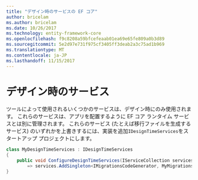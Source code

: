 ```yaml
---
title: "デザイン時のサービスの EF コア"
author: bricelam
ms.author: bricelam
ms.date: 10/26/2017
ms.technology: entity-framework-core
ms.openlocfilehash: f9c8208a59bfcefeaab01ea69e65fe809a0b3d89
ms.sourcegitcommit: 5e2d97e731f975cf3405ff3deab2a3c75ad1b969
ms.translationtype: MT
ms.contentlocale: ja-JP
ms.lasthandoff: 11/15/2017
---
```

<a name="design-time-services"></a>デザイン時のサービス
====================
ツールによって使用されるいくつかのサービスは、デザイン時にのみ使用されます。 これらのサービスは、アプリを配置するように EF コア ランタイム サービスとは別に管理されます。 これらのサービス (たとえば移行ファイルを生成するサービス) のいずれかを上書きするには、実装を追加`IDesignTimeServices`をスタートアップ プロジェクトにします。

``` csharp
class MyDesignTimeServices : IDesignTimeServices
{
    public void ConfigureDesignTimeServices(IServiceCollection services)
        => services.AddSingleton<IMigrationsCodeGenerator, MyMigrationsCodeGenerator>()
}
```
